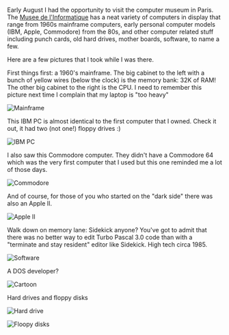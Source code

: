 Early August I had the opportunity to visit the computer museum in Paris. The [Musee de l'Informatique](http://www.museeinformatique.fr) has a neat variety of computers in display that range from 1960s mainframe computers, early personal computer models (IBM, Apple, Commodore) from the 80s, and other computer related stuff including punch cards, old hard drives, mother boards, software, to name a few.

Here are a few pictures that I took while I was there.

First things first: a 1960's mainframe. The big cabinet to the left with a bunch of yellow wires (below the clock) is the memory bank: 32K of RAM! The other big cabinet to the right is the CPU. I need to remember this picture next time I complain that my laptop is "too heavy"

![Mainframe](https://hectorcorrea.com/images/mainframe.jpg)

This IBM PC is almost identical to the first computer that I owned. Check it out, it had two (not one!) floppy drives :)

![IBM PC](https://hectorcorrea.com/images/ibmpc.jpg)

I also saw this Commodore computer. They didn't have a Commodore 64 which was the very first computer that I used but this one reminded me a lot of those days.

![Commodore](https://hectorcorrea.com/images/commodore.jpg)

And of course, for those of you who started on the "dark side" there was also an Apple II.

![Apple II](https://hectorcorrea.com/images/apple.jpg)

Walk down on memory lane: Sidekick anyone? You've got to admit that there was no better way to edit Turbo Pascal 3.0 code than with a "terminate and stay resident" editor like Sidekick. High tech circa 1985.

![Software](https://hectorcorrea.com/images/software.jpg)

A DOS developer?

![Cartoon](https://hectorcorrea.com/images/cartoon.jpg)

Hard drives and floppy disks

![Hard drive](https://hectorcorrea.com/images/harddrive.jpg)

![Floopy disks](https://hectorcorrea.com/images/floppies.jpg)
